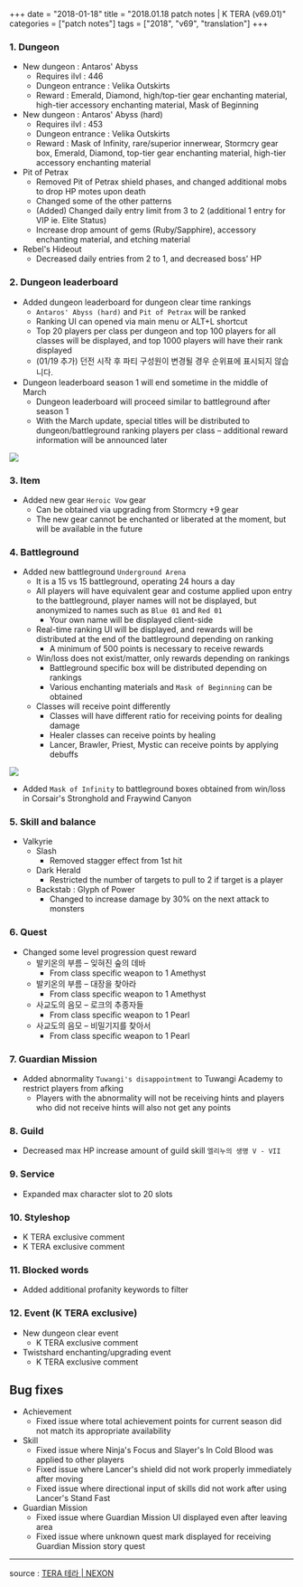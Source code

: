 +++
date = "2018-01-18"
title = "2018.01.18 patch notes | K TERA (v69.01)"
categories = ["patch notes"]
tags = ["2018", "v69", "translation"]
+++

### 1. Dungeon
- New dungeon : Antaros' Abyss
  - Requires ilvl : 446
  - Dungeon entrance : Velika Outskirts
  - Reward : Emerald, Diamond, high/top-tier gear enchanting material, high-tier accessory enchanting material, Mask of Beginning
- New dungeon : Antaros' Abyss (hard)
  - Requires ilvl : 453
  - Dungeon entrance : Velika Outskirts
  - Reward : Mask of Infinity, rare/superior innerwear, Stormcry gear box, Emerald, Diamond, top-tier gear enchanting material, high-tier accessory enchanting material
- Pit of Petrax
  - Removed Pit of Petrax shield phases, and changed additional mobs to drop HP motes upon death
  - Changed some of the other patterns
  - (Added) Changed daily entry limit from 3 to 2 (additional 1 entry for VIP ie. Elite Status)
  - Increase drop amount of gems (Ruby/Sapphire), accessory enchanting material, and etching material
- Rebel's Hideout
  - Decreased daily entries from 2 to 1, and decreased boss' HP

### 2. Dungeon leaderboard
- Added dungeon leaderboard for dungeon clear time rankings
  - `Antaros' Abyss (hard)` and `Pit of Petrax` will be ranked
  - Ranking UI can opened via main menu or ALT+L shortcut
  - Top 20 players per class per dungeon and top 100 players for all classes will be displayed, and top 1000 players will have their rank displayed
  - (01/19 추가) 던전 시작 후 파티 구성원이 변경될 경우 순위표에 표시되지 않습니다.
- Dungeon leaderboard season 1 will end sometime in the middle of March
  - Dungeon leaderboard will proceed similar to battleground after season 1
  - With the March update, special titles will be distributed to dungeon/battleground ranking players per class – additional reward information will be announced later

![](/images/patch/v69-01_1.png)

### 3. Item
- Added new gear `Heroic Vow` gear
  - Can be obtained via upgrading from Stormcry +9 gear
  - The new gear cannot be enchanted or liberated at the moment, but will be available in the future

### 4. Battleground
- Added new battleground `Underground Arena`
  - It is a 15 vs 15 battleground, operating 24 hours a day
  - All players will have equivalent gear and costume applied upon entry to the battleground, player names will not be displayed, but anonymized to names such as `Blue 01` and `Red 01`
    - Your own name will be displayed client-side
  - Real-time ranking UI will be displayed, and rewards will be distributed at the end of the battleground depending on ranking
    - A minimum of 500 points is necessary to receive rewards
  - Win/loss does not exist/matter, only rewards depending on rankings
    - Battleground specific box will be distributed depending on rankings
    - Various enchanting materials and `Mask of Beginning` can be obtained
  - Classes will receive point differently
    - Classes will have different ratio for receiving points for dealing damage
    - Healer classes can receive points by healing
    - Lancer, Brawler, Priest, Mystic can receive points by applying debuffs

![](/images/patch/v69-01_2.png)

- Added `Mask of Infinity` to battleground boxes obtained from win/loss in Corsair's Stronghold and Fraywind Canyon

### 5. Skill and balance
- Valkyrie
  - Slash
    - Removed stagger effect from 1st hit
  - Dark Herald
    - Restricted the number of targets to pull to 2 if target is a player
  - Backstab : Glyph of Power
    - Changed to increase damage by 30% on the next attack to monsters

### 6. Quest
- Changed some level progression quest reward
  - 발키온의 부름 – 잊혀진 숲의 데바
    - From class specific weapon to 1 Amethyst
  - 발키온의 부름 – 대장을 찾아라
    - From class specific weapon to 1 Amethyst
  - 사교도의 음모 – 로크의 추종자들
    - From class specific weapon to 1 Pearl
  - 사교도의 음모 – 비밀기지를 찾아서
    - From class specific weapon to 1 Pearl

### 7. Guardian Mission
- Added abnormality `Tuwangi's disappointment` to Tuwangi Academy to restrict players from afking
  - Players with the abnormality will not be receiving hints and players who did not receive hints will also not get any points 

### 8. Guild
- Decreased max HP increase amount of guild skill `엘리누의 생명 V - VII`

### 9. Service
- Expanded max character slot to 20 slots

### 10. Styleshop
- K TERA exclusive comment
- K TERA exclusive comment

### 11. Blocked words
- Added additional profanity keywords to filter

### 12. Event (K TERA exclusive)
  - New dungeon clear event
    - K TERA exclusive comment
  - Twistshard enchanting/upgrading event
    - K TERA exclusive comment

## Bug fixes

- Achievement
  - Fixed issue where total achievement points for current season did not match its appropriate availability
- Skill
  - Fixed issue where Ninja's Focus and Slayer's In Cold Blood was applied to other players
  - Fixed issue where Lancer's shield did not work properly immediately after moving
  - Fixed issue where directional input of skills did not work after using Lancer's Stand Fast
- Guardian Mission
  - Fixed issue where Guardian Mission UI displayed even after leaving area
  - Fixed issue where unknown quest mark displayed for receiving Guardian Mission story quest

----

source : [TERA 테라 | NEXON](http://tera.nexon.com/news/update/view.aspx?n4articlesn=316)
